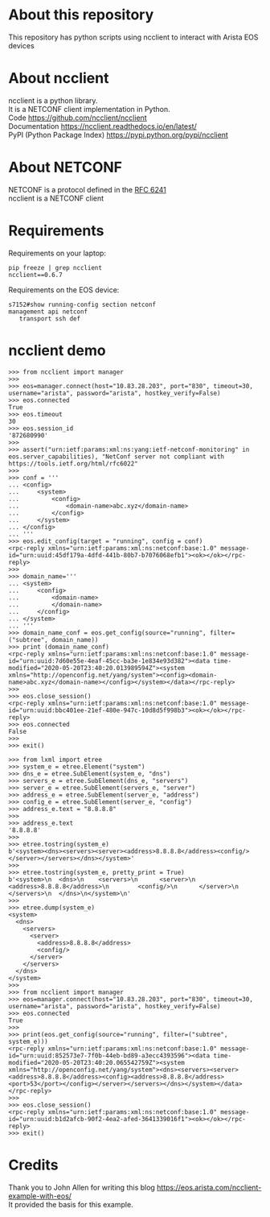 # About this repository 

This repository has python scripts using ncclient to interact with Arista EOS devices

# About ncclient  

ncclient is a python library.  
It is a NETCONF client implementation in Python.    
Code https://github.com/ncclient/ncclient  
Documentation https://ncclient.readthedocs.io/en/latest/  
PyPI (Python Package Index) https://pypi.python.org/pypi/ncclient  

# About NETCONF

NETCONF is a protocol defined in the [RFC 6241](https://tools.ietf.org/html/rfc6241)   
ncclient is a NETCONF client  

# Requirements 

Requirements on your laptop: 
```
pip freeze | grep ncclient
ncclient==0.6.7
```

Requirements on the EOS device: 
```
s7152#show running-config section netconf
management api netconf
   transport ssh def
```

# ncclient demo

```
>>> from ncclient import manager
>>> 
>>> eos=manager.connect(host="10.83.28.203", port="830", timeout=30, username="arista", password="arista", hostkey_verify=False)
>>> eos.connected
True
>>> eos.timeout
30
>>> eos.session_id
'872680990'
>>> 
>>> assert("urn:ietf:params:xml:ns:yang:ietf-netconf-monitoring" in eos.server_capabilities), "NetConf server not compliant with https://tools.ietf.org/html/rfc6022"
>>> 
>>> conf = '''
... <config>
...     <system>
...         <config>
...             <domain-name>abc.xyz</domain-name>
...         </config>
...     </system>
... </config>
... '''
>>> eos.edit_config(target = "running", config = conf)
<rpc-reply xmlns="urn:ietf:params:xml:ns:netconf:base:1.0" message-id="urn:uuid:45df179a-4dfd-441b-80b7-b7076068efb1"><ok></ok></rpc-reply>
>>> 
>>> domain_name='''
... <system>
...     <config>
...         <domain-name>
...         </domain-name>
...     </config>
... </system>
... '''
>>> domain_name_conf = eos.get_config(source="running", filter=("subtree", domain_name))
>>> print (domain_name_conf)
<rpc-reply xmlns="urn:ietf:params:xml:ns:netconf:base:1.0" message-id="urn:uuid:7d60e55e-4eaf-45cc-ba3e-1e834e93d382"><data time-modified="2020-05-20T23:40:20.013989594Z"><system xmlns="http://openconfig.net/yang/system"><config><domain-name>abc.xyz</domain-name></config></system></data></rpc-reply>
>>> 
>>> eos.close_session()
<rpc-reply xmlns="urn:ietf:params:xml:ns:netconf:base:1.0" message-id="urn:uuid:bbc401ee-21ef-480e-947c-10d8d5f998b3"><ok></ok></rpc-reply>
>>> eos.connected
False
>>> 
>>> exit()
```
```
>>> from lxml import etree
>>> system_e = etree.Element("system")
>>> dns_e = etree.SubElement(system_e, "dns")
>>> servers_e = etree.SubElement(dns_e, "servers")
>>> server_e = etree.SubElement(servers_e, "server")
>>> address_e = etree.SubElement(server_e, "address")
>>> config_e = etree.SubElement(server_e, "config")
>>> address_e.text = "8.8.8.8"
>>> 
>>> address_e.text
'8.8.8.8'
>>> 
>>> etree.tostring(system_e)
b'<system><dns><servers><server><address>8.8.8.8</address><config/></server></servers></dns></system>'
>>> 
>>> etree.tostring(system_e, pretty_print = True)
b'<system>\n  <dns>\n    <servers>\n      <server>\n        <address>8.8.8.8</address>\n        <config/>\n      </server>\n    </servers>\n  </dns>\n</system>\n'
>>> 
>>> etree.dump(system_e)
<system>
  <dns>
    <servers>
      <server>
        <address>8.8.8.8</address>
        <config/>
      </server>
    </servers>
  </dns>
</system>
>>> 
>>> from ncclient import manager
>>> eos=manager.connect(host="10.83.28.203", port="830", timeout=30, username="arista", password="arista", hostkey_verify=False)
>>> eos.connected
True
>>> 
>>> print(eos.get_config(source="running", filter=("subtree", system_e)))
<rpc-reply xmlns="urn:ietf:params:xml:ns:netconf:base:1.0" message-id="urn:uuid:852573e7-7f0b-44eb-bd89-a3ecc4393596"><data time-modified="2020-05-20T23:40:20.065542759Z"><system xmlns="http://openconfig.net/yang/system"><dns><servers><server><address>8.8.8.8</address><config><address>8.8.8.8</address><port>53</port></config></server></servers></dns></system></data></rpc-reply>
>>> 
>>> eos.close_session()
<rpc-reply xmlns="urn:ietf:params:xml:ns:netconf:base:1.0" message-id="urn:uuid:b1d2afcb-90f2-4ea2-afed-3641339016f1"><ok></ok></rpc-reply>
>>> exit()
```
# Credits

Thank you to  John Allen for writing this blog https://eos.arista.com/ncclient-example-with-eos/  
It provided the basis for this example.

